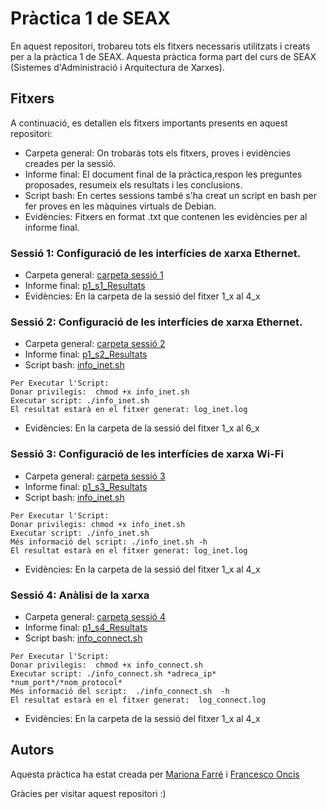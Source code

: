 
# Pràctica 1 de SEAX
En aquest repositori, trobareu tots els fitxers necessaris utilitzats i creats per a la pràctica 1 de SEAX.
Aquesta pràctica forma part del curs de SEAX (Sistemes d'Administració i Arquitectura de Xarxes).

## Fitxers
A continuació, es detallen els fitxers importants presents en aquest repositori:
- Carpeta general: On trobaràs tots els fitxers, proves i evidències creades per la sessió.
- Informe final: El document final de la pràctica,respon les preguntes proposades, resumeix els resultats i les conclusions.
- Script bash: En certes sessions també s'ha creat un script en bash per fer proves en les màquines virtuals de Debian. 
- Evidències: Fitxers en format .txt que contenen les evidències per al informe final.

### Sessió 1: Configuració de les interfícies de xarxa Ethernet.
- Carpeta general: [carpeta sessió 1](https://github.com/Mariona-FT/Security-and-network-admin-SEAX/tree/main/practica1/sessio1 )
- Informe final: [p1_s1_Resultats](https://github.com/Mariona-FT/Security-and-network-admin-SEAX/blob/main/practica1/sessio1/p1_s1_Resultats.txt)
- Evidències: En la carpeta de la sessió del fitxer 1_x al 4_x

### Sessió 2: Configuració de les interfícies de xarxa Ethernet.
- Carpeta general: [carpeta sessió 2](https://github.com/Mariona-FT/Security-and-network-admin-SEAX/tree/main/practica1/sessio2)
- Informe final: [p1_s2_Resultats](https://github.com/Mariona-FT/Security-and-network-admin-SEAX/blob/main/practica1/sessio2/p1_s2_Resultats.txt)
- Script bash: [info_inet.sh](https://github.com/Mariona-FT/Security-and-network-admin-SEAX/blob/main/practica1/sessio2/info_inet.sh)
```
Per Executar l'Script:
Donar privilegis:  chmod +x info_inet.sh
Executar script: ./info_inet.sh
El resultat estarà en el fitxer generat: log_inet.log 
```
- Evidències: En la carpeta de la sessió del fitxer 1_x al 6_x

### Sessió 3: Configuració de les interfícies de xarxa Wi-Fi 
- Carpeta general: [carpeta sessió 3](https://github.com/Mariona-FT/Security-and-network-admin-SEAX/tree/main/practica1/sessio3)
- Informe final: [p1_s3_Resultats](https://github.com/Mariona-FT/Security-and-network-admin-SEAX/blob/main/practica1/sessio3/p1_s3_Resultats.txt)
- Script bash: [info_inet.sh](https://github.com/Mariona-FT/Security-and-network-admin-SEAX/blob/main/practica1/sessio3/info_inet.sh)
```
Per Executar l'Script:
Donar privilegis: chmod +x info_inet.sh
Executar script: ./info_inet.sh
Més informació del script: ./info_inet.sh -h 
El resultat estarà en el fitxer generat: log_inet.log 
```
- Evidències: En la carpeta de la sessió del fitxer 1_x al 4_x

### Sessió 4: Anàlisi de la xarxa 
- Carpeta general: [carpeta sessió 4](https://github.com/Mariona-FT/Security-and-network-admin-SEAX/tree/main/practica1/sessio4)
- Informe final: [p1_s4_Resultats](https://github.com/Mariona-FT/Security-and-network-admin-SEAX/blob/main/practica1/sessio4/p1_s4_Resultats.txt)
- Script bash: [info_connect.sh](https://github.com/Mariona-FT/Security-and-network-admin-SEAX/blob/main/practica1/sessio4/info_connect.sh)
```
Per Executar l'Script:
Donar privilegis:  chmod +x info_connect.sh
Executar script: ./info_connect.sh *adreca_ip*  *num_port*/*nom_protocol*
Més informació del script:  ./info_connect.sh  -h 
El resultat estarà en el fitxer generat:  log_connect.log 
```
- Evidències: En la carpeta de la sessió del fitxer 1_x al 4_x


## Autors

Aquesta pràctica ha estat creada per [Mariona Farré](https://github.com/Mariona-FT) i [Francesco Oncis](https://github.com/Cesconcins)


Gràcies per visitar aquest repositori :)
